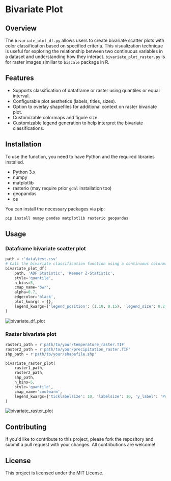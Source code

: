 # Bivariate Plot

## Overview

The `bivariate_plot_df.py` allows users to create bivariate scatter plots with color classification based on specified criteria. This visualization technique is useful for exploring the relationship between two continuous variables in a dataset and understanding how they interact. `bivariate_plot_raster.py` is for raster images similiar to `biscale` package in R.

## Features

- Supports classification of dataframe or raster using quantiles or equal interval.
- Configurable plot aesthetics (labels, titles, sizes).
- Option to overlay shapefiles for additional context on raster bivariate plot.
- Customizable colormaps and figure size.
- Customizable legend generation to help interpret the bivariate classifications.

## Installation

To use the function, you need to have Python and the required libraries installed. 
- Python 3.x
- numpy
- matplotlib
- rasterio (may require prior `gdal` installation too)
- geopandas
- os

You can install the necessary packages via pip:

```bash
pip install numpy pandas matplotlib rasterio geopandas
```

## Usage


### Dataframe bivariate scatter plot
```python
path = r'data\test.csv'
# Call the bivariate classification function using a continuous colormap
bivariate_plot_df(
    path, 'ADF Statistic', 'Keener Z-Statistic',
    style='quantile', 
    n_bins=5, 
    cmap_name='bwr', 
    alpha=0.7, 
    edgecolor='black', 
    plot_kwargs = {},
    legend_kwargs={'legend_position': (1.10, 0.15), 'legend_size': 0.2, 'ticklabelsize': 10}
)
```

![bivariate_df_plot](https://github.com/user-attachments/assets/686a22c8-a484-4cad-b75e-29a38554964e)


### Raster bivariate plot

```python
raster1_path = r'path/to/your/temperature_raster.TIF'
raster2_path = r'path/to/your/precipitation_raster.TIF'
shp_path = r'path/to/your/shapefile.shp'

bivariate_raster_plot(
    raster1_path, 
    raster2_path, 
    shp_path, 
    n_bins=5, 
    style='quantile', 
    cmap_name='coolwarm', 
    legend_kwargs={'ticklabelsize': 10, 'labelsize': 10, 'y_label': 'Precipitation (mm)', 'x_label':'Temperature (°C)'}
)

```

![bivariate_raster_plot](https://github.com/user-attachments/assets/673a11ba-71b2-449e-861a-609be037d7d8)


## Contributing
If you'd like to contribute to this project, please fork the repository and submit a pull request with your changes. All contributions are welcome!

## License
This project is licensed under the MIT License. 


